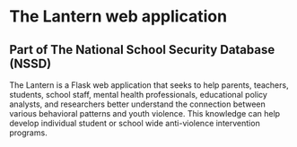 # The Lantern web application
## Part of The National School Security Database (NSSD)
The Lantern is a Flask web application that seeks to help parents, teachers, students, school staff, mental health professionals, educational policy analysts, and researchers better understand the connection between various behavioral patterns and youth violence. This knowledge can help develop individual student or school wide anti-violence intervention programs.
